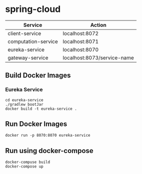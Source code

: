 # spring-cloud

| Service             | Action                      |
| ------------------- | --------------------------- |
| client-service      | localhost:8072              |
| computation-service | localhost:8071              |
| eureka-service      | localhost:8070              |
| gateway-service     | localhost:8073/service-name |
## Build Docker Images
### Eureka Service
```
cd eureka-service
./gradlew bootJar
docker build -t eureka-service .
```
## Run Docker Images
```
docker run -p 8070:8070 eureka-service
```
## Run using docker-compose
```
docker-compuse build
docker-compose up
```